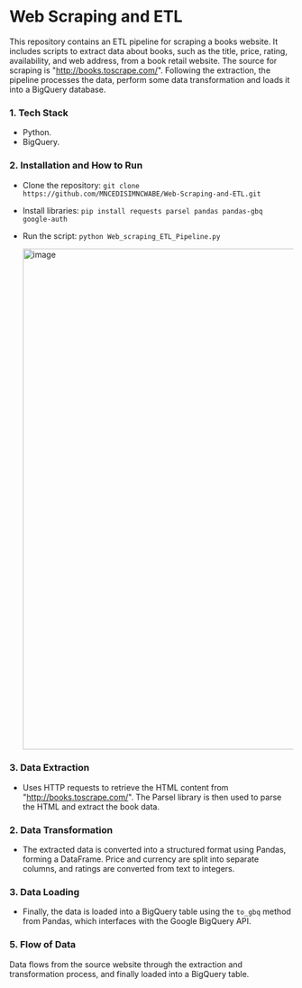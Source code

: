 #  Web Scraping and ETL


This repository contains an ETL pipeline for scraping a books website. It includes scripts to extract data about books, such as the title, price, rating, availability, and web address, from a book retail website. The source for scraping is "http://books.toscrape.com/".
Following the extraction, the pipeline processes the data, perform some data transformation and loads it into a BigQuery database. 

### 1. Tech Stack
- Python.
- BigQuery.
  
### 2. Installation and How to Run
- Clone the repository: ``git clone https://github.com/MNCEDISIMNCWABE/Web-Scraping-and-ETL.git``
- Install libraries: ``pip install requests parsel pandas pandas-gbq google-auth``
- Run the script: ``python Web_scraping_ETL_Pipeline.py``

  <img width="889" alt="image" src="https://github.com/user-attachments/assets/d8d7c60b-5044-4363-8fb3-74576244f4da" />


### 3. Data Extraction

- Uses HTTP requests to retrieve the HTML content from "http://books.toscrape.com/".
The Parsel library is then used to parse the HTML and extract the book data.

### 2. Data Transformation

- The extracted data is converted into a structured format using Pandas, forming a DataFrame.
Price and currency are split into separate columns, and ratings are converted from text to integers.

### 3. Data Loading

- Finally, the data is loaded into a BigQuery table using the ``to_gbq`` method from Pandas, which interfaces with the Google BigQuery API.


### 5. Flow of Data
Data flows from the source website through the extraction and transformation process, and finally loaded into a BigQuery table.
